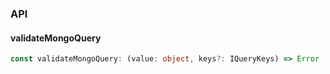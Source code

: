 

### API

#### validateMongoQuery

```ts
const validateMongoQuery: (value: object, keys?: IQueryKeys) => Error | boolean;
```

